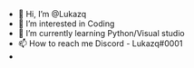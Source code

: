 - 👋 Hi, I’m @Lukazq
- 👀 I’m interested in Coding
- 🌱 I’m currently learning Python/Visual studio
- 📫 How to reach me Discord - Lukazq#0001
- 

